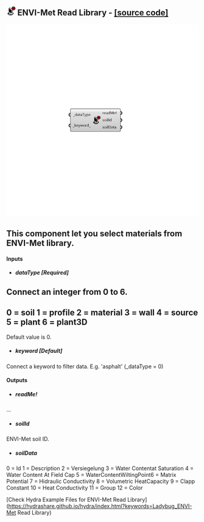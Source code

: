 ## ![](../../images/icons/ENVI-Met_Read_Library.png) ENVI-Met Read Library - [[source code]](https://github.com/ladybug-tools/ladybug-legacy/tree/master/src/Ladybug_ENVI-Met%20Read%20Library.py)

![](../../images/components/ENVI-Met_Read_Library.png)

This component let you select materials from ENVI-Met library.
 -
 

#### Inputs
* ##### dataType [Required]
Connect an integer from 0 to 6.
 -
 0 = soil
 1 = profile
 2 = material
 3 = wall
 4 = source
 5 = plant
 6 = plant3D
 -
 Default value is 0.
* ##### keyword [Default]
Connect a keyword to filter data. E.g. 'asphalt' (_dataType = 0)

#### Outputs
* ##### readMe!
...
* ##### soilId
ENVI-Met soil ID.
* ##### soilData
0 = Id 1 = Description 2 = Versiegelung 3 = Water Contentat Saturation 4 = Water Content At Field Cap 5 = WaterContentWiltingPoint6 = Matrix Potential 7 = Hidraulic Conductivity 8 = Volumetric HeatCapacity 9 = Clapp Constant 10 = Heat Conductivity 11 = Group 12 = Color


[Check Hydra Example Files for ENVI-Met Read Library](https://hydrashare.github.io/hydra/index.html?keywords=Ladybug_ENVI-Met Read Library)